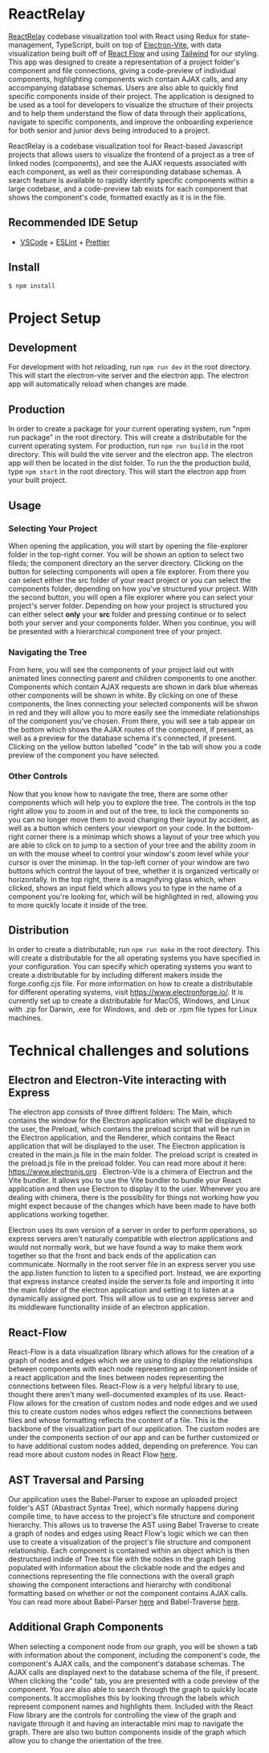 # ReactRelay

[ReactRelay](https://reactrelay.com) codebase visualization tool with React using Redux for state-management, TypeScript, built on top of [Electron-Vite](https://electron-vite.org/), with data visualization being built off of [React Flow](https://reactflow.dev/) and using [Tailwind](https://tailwindcss.com/) for our styling. This app was designed to create a representation of a project folder's component and file connections, giving a code-preview of individual components, highlighting components wich contain AJAX calls, and any accompanying database schemas. Users are also able to quickly find specific components inside of their project. The application is designed to be used as a tool for developers to visualize the structure of their projects and to help them understand the flow of data through their applications, navigate to specific components, and improve the onboarding experience for both senior and junior devs being introduced to a project.

ReactRelay is a codebase visualization tool for React-based Javascript projects that allows users to visualize the frontend of a project as a tree of linked nodes (components), and see the AJAX requests associated with each component, as well as their corresponding database schemas. A search feature is available to rapidly identify specific components within a large codebase, and a code-preview tab exists for each component that shows the component's code, formatted exactly as it is in the file.



## Recommended IDE Setup

- [VSCode](https://code.visualstudio.com/) + [ESLint](https://marketplace.visualstudio.com/items?itemName=dbaeumer.vscode-eslint) + [Prettier](https://marketplace.visualstudio.com/items?itemName=esbenp.prettier-vscode)

## Install

```bash
$ npm install
```
# Project Setup


## Development

For development with hot reloading, run `npm run dev` in the root directory. This will start the electron-vite server and the electron app. The electron app will automatically reload when changes are made. 

## Production

In order to create a package for your current operating system, run "npm run package" in the root directory. This will create a distributable for the current operating system.
For production, run `npm run build` in the root directory. This will build the vite server and the electron app. The electron app will then be located in the dist folder. To run the the production build, type `npm start` in the root directory. This will start the electron app from your built project.

## Usage

### Selecting Your Project

When opening the application, you will start by opening the file-explorer folder in the top-right corner. You will be shown an option to select two fileds; the component directory an the server directory. Clicking on the button for selecting components will open a file explorer. From there you can select either the src folder of your react project or you can select the components folder, depending on how you've structured your project. With the second button, you will open a file explorer where you can select your project's server folder. Depending on how your project is structured you can either select **only** your **src** folder and pressing continue or to select both your server and your components folder. When you continue, you will be presented with a hierarchical component tree of your project.

### Navigating the Tree

From here, you will see the components of your project laid out with animated lines connecting parent and children components to one another. Components which contain AJAX requests are shown in dark blue whereas other components will be shown in white. By clicking on one of these components, the lines connecting your selected components will be shwon in red and they will allow you to more easily see the immediate relationships of the component you've chosen. From there, you will see a tab appear on the bottom which shows the AJAX routes of the component, if present, as well as a preview for the database schema it's connected, if present. Clicking on the yellow button labelled "code" in the tab will show you a code preview of the component you have selected. 

### Other Controls

Now that you know how to navigate the tree, there are some other components which will help you to explore the tree. The controls in the top right allow you to zoom in and out of the tree, to lock the components so you can no longer move them to avoid changing their layout by accident, as well as a button which centers your viewport on your code. In the bottom-right corner there is a minimap which shows a layout of your tree which you are able to click on to jump to a section of your tree and the ability zoom in on with the mouse wheel to control your window's zoom level while your cursor is over the minimap. In the top-left corner of your window are two  buttons which control the layout of tree, whether it is organized vertically or horizontally. In the top right, there is a magnifying glass which, when clicked, shows an input field which allows you to type in the name of a component you're looking for, which will be highlighted in red, allowing you to more quickly locate it inside of the tree.

## Distribution

In order to create a distributable, run `npm run make` in the root directory. This will create a distributable for the all operating systems you have specified in your configuration. You can specify which operating systems you want to create a distributable for by including different makers inside the forge.config.cjs file. For more information on how to create a distributable for different operating systems, visit https://www.electronforge.io/. It is currently set up to create a distributable for MacOS, Windows, and Linux with .zip for Darwin, .exe for Windows, and .deb or .rpm file types for Linux machines.

# Technical challenges and solutions
## Electron and Electron-Vite interacting with Express

The electron app consists of three diffrent folders: The Main, which contains the window for the Electron application which will be displayed to the user, the Preload, which contains the preload script that will be run in the Electron application, and the Renderer, which contains the React application that will be displayed to the user. The Electron application is created in the main.js file in the main folder. The preload script is created in the preload.js file in the preload folder. You can read more about it here: https://www.electronjs.org . Electron-Vite is a chimera of Electron and the Vite bundler. It allows you to use the Vite bundler to bundle your React application and then use Electron to display it to the user. Whenever you are dealing with chimera, there is the possibility for things not working how you might expect because of the changes which have been made to have both applications working together. 

Electron uses its own version of a server in order to perform operations, so express servers aren't naturally compatible with electron applications and would not normally work, but we have found a way to make them work together so that the front and back ends of the application can communicate. Normally in the root server file in an express server you use the app.listen function to listen to a specified port. Instead, we are exporting that express instance  created inside the server.ts fole and importing it into the main folder of the electron application and setting it to listen at a dynamically assigned port. This will allow us to use an express server and its middleware functionality inside of an electron application.

## React-Flow

React-Flow is a data visualization library which allows for the creation of a graph of nodes and edges which we are using to display the relationships between components with each node representing an component inside of a react application and the lines between nodes representing the connections between files. React-Flow is a very helpful library to use, thought there aren't many well-documented examples of its use. React-Flow allows for the creation of custom nodes and node edges and we used this to create custom nodes whos edges reflect the connections between files and whose formatting reflects the content of a file. This is the backbone of the visualization part of our application. The custom nodes are under the components section of our app and can be further customized or to have additional custom nodes added, depending on preference. You can read more about custom nodes in React Flow [here](https://reactflow.dev/docs/api/nodes/custom-nodes/).

## AST Traversal and Parsing

Our application uses the Babel-Parser to expose an uploaded project folder's AST (Abastract Syntax Tree), which normally happens during compile time, to have access to the project's file structure and component hierarchy. This allows us to traverse the AST using Babel Traverse to create a graph of nodes and edges using React Flow's logic which we can then use to create a visualization of the project's file structure and component relationship. Each component is contained within an object which is then destructured indide of Tree.tsx file with the nodes in the graph being populated with information about the clickable node and the edges and connections representing the file connections with the overall graph showing the component interactions and hierarchy with conditional formatting based on whether or not the component contains AJAX calls. You can read more about Babel-Parser [here](https://babeljs.io/docs/en/babel-parser) and Babel-Traverse [here](https://babeljs.io/docs/en/babel-traverse).

## Additional Graph Components

When selecting a component node from our graph, you will be shown a tab with information about the component, including the component's code, the component's AJAX calls, and the component's database schemas. The AJAX calls are displayed next to the database schema of the file, if present. When clicking the "code" tab, you are presented with a code preview of the component. You are also able to search through the graph to quickly locate components. It accmoplishes this by looking through the labels which represent component names and highlights them. Included with the React Flow library are the controls for controlling the view of the graph and navigate through it and having an interactable mini map to navigate the graph. There are also two button components inside of the graph which allow you to change the orientation of the tree.
